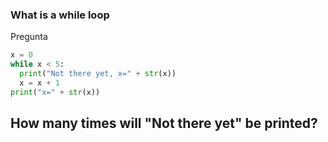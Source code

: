### What is a while loop
Pregunta

``` PYTHON
x = 0
while x < 5:
  print("Not there yet, x=" + str(x))
  x = x + 1
print("x=" + str(x))
``` 
How many times will "Not there yet" be printed?
----

